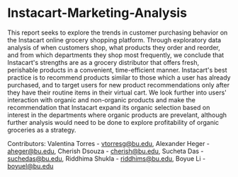 # Instacart-Marketing-Analysis
This report seeks to explore the trends in customer purchasing behavior on the Instacart online grocery shopping platform.  Through exploratory data analysis of when customers shop, what products they order and reorder, and from which departments they shop most frequently, we conclude that Instacart's strengths are as a grocery distributor that offers fresh, perishable products in a convenient, time-efficient manner.  Instacart's best practice is to recommend products similar to those which a user has already purchased, and to target users for new product recommendations only after they have their routine items in their virtual cart.  We look further into users' interaction with organic and non-organic products and make the recommendation that Instacart expand its organic selection based on interest in the departments where organic products are prevelant, although further analysis would need to be done to explore profitability of organic groceries as a strategy.

Contributors: Valentina Torres - vtorresg@bu.edu, Alexander Heger - aheger@bu.edu, Cherish Dsouza - cherish@bu.edu, Sucheta Das - suchedas@bu.edu, Riddhima Shukla - riddhims@bu.edu, Boyue Li - boyuel@bu.edu
